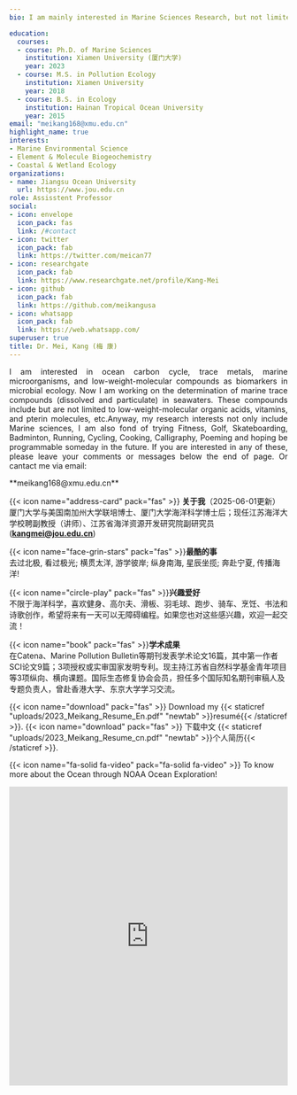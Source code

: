 ```yaml
--- 
bio: I am mainly interested in Marine Sciences Research, but not limited to Fitness, Golf, Skateboarding, Badminton, Running, Cycling, Cooking, Calligraphy, Poeming and maybe programmable in the future.

education:
  courses:
  - course: Ph.D. of Marine Sciences
    institution: Xiamen University (厦门大学)
    year: 2023
  - course: M.S. in Pollution Ecology
    institution: Xiamen University 
    year: 2018
  - course: B.S. in Ecology
    institution: Hainan Tropical Ocean University
    year: 2015
email: "meikang168@xmu.edu.cn"
highlight_name: true
interests:
- Marine Environmental Science
- Element & Molecule Biogeochemistry 
- Coastal & Wetland Ecology
organizations:
- name: Jiangsu Ocean University
  url: https://www.jou.edu.cn
role: Assisstent Professor
social:
- icon: envelope
  icon_pack: fas
  link: /#contact
- icon: twitter
  icon_pack: fab
  link: https://twitter.com/meican77
- icon: researchgate
  icon_pack: fab
  link: https://www.researchgate.net/profile/Kang-Mei
- icon: github
  icon_pack: fab
  link: https://github.com/meikangusa
- icon: whatsapp
  icon_pack: fab
  link: https://web.whatsapp.com/
superuser: true
title: Dr. Mei, Kang (梅 康)
---
```

<p style="text-align:justify">I am interested in ocean carbon cycle, trace metals, marine microorganisms, and low-weight-molecular compounds as biomarkers in microbial ecology. Now I am working on the determination of marine trace compounds (dissolved and particulate) in seawaters. These compounds include but are not limited to low-weight-molecular organic acids, vitamins, and pterin molecules, etc.Anyway, my research interests not only include Marine sciences, I am also fond of trying Fitness, Golf, Skateboarding, Badminton, Running, Cycling, Cooking, Calligraphy, Poeming and hoping be programmable someday in the future. If you are interested in any of these, please leave your comments or messages below the end of page. Or cantact me via email:</p>**meikang168@xmu.edu.cn** 

{{< icon name="address-card" pack="fas" >}} **关于我**（2025-06-01更新）<br>
厦门大学与美国南加州大学联培博士、厦门大学海洋科学博士后；现任江苏海洋大学校聘副教授（讲师）、江苏省海洋资源开发研究院副研究员(**kangmei@jou.edu.cn**)

{{< icon name="face-grin-stars" pack="fas" >}}**最酷的事**<br>
去过北极, 看过极光; 横贯太洋, 游学彼岸; 纵身南海, 星辰坐揽; 奔赴宁夏, 传播海洋!

{{< icon name="circle-play" pack="fas" >}}**兴趣爱好**<br>
不限于海洋科学，喜欢健身、高尔夫、滑板、羽毛球、跑步、骑车、烹饪、书法和诗歌创作，希望将来有一天可以无障碍编程。如果您也对这些感兴趣，欢迎一起交流！

{{< icon name="book" pack="fas" >}}**学术成果**<br>
在Catena、Marine Pollution Bulletin等期刊发表学术论文16篇，其中第一作者SCI论文9篇；3项授权或实审国家发明专利。现主持江苏省自然科学基金青年项目等3项纵向、横向课题。国际生态修复协会会员，担任多个国际知名期刊审稿人及专题负责人，曾赴香港大学、东京大学学习交流。



{{< icon name="download" pack="fas" >}} Download my {{< staticref "uploads/2023_Meikang_Resume_En.pdf" "newtab" >}}resumé{{< /staticref >}}.   {{< icon name="download" pack="fas" >}} 下载中文 {{< staticref "uploads/2023_Meikang_Resume_cn.pdf" "newtab" >}}个人简历{{< /staticref >}}.  

{{< icon name="fa-solid fa-video" pack="fa-solid fa-video" >}} To know more about the Ocean through NOAA Ocean Exploration!

<div style="justify-content: center; display: flex;">
<iframe width="960" height="540" 
  src="https://oceanexplorer.noaa.gov/video_playlist.html"
  frameborder="0" allow="accelerometer; autoplay; encrypted-media;
  gyroscope; picture-in-picture" allowfullscreen>
  </iframe>


